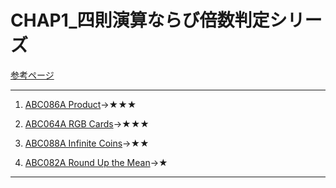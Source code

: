 # CHAP1_四則演算ならび倍数判定シリーズ

[参考ページ](http://t.ly/w6DEP)

---
1. [ABC086A Product](https://atcoder.jp/contests/abc086/tasks/abc086_a)→★★★

1. [ABC064A RGB Cards](https://atcoder.jp/contests/abc064/tasks/abc064_a)→★★★

1. [ABC088A Infinite Coins](https://atcoder.jp/contests/abc088/tasks/abc088_a)→★★

1. [ABC082A Round Up the Mean](https://atcoder.jp/contests/abc082/tasks/abc082_a)→★

---